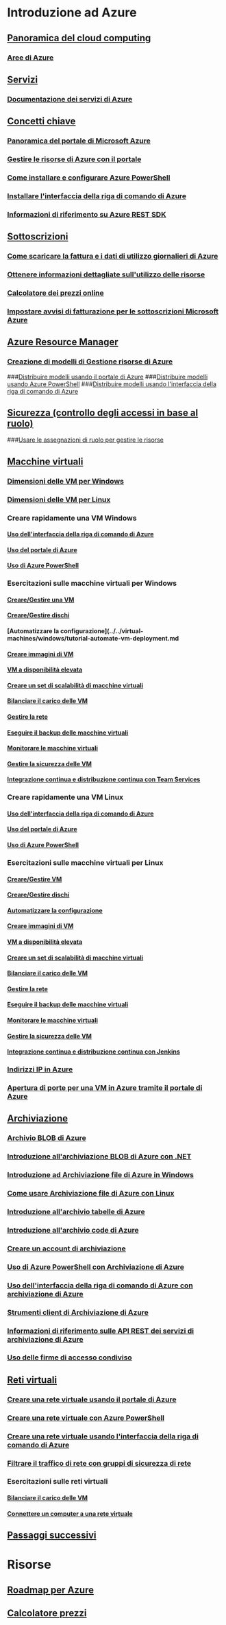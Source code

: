 # Introduzione ad Azure
## [Panoramica del cloud computing](azure-operations-guide.md#cloud-computing-overview)
### [Aree di Azure](https://azure.microsoft.com/regions/)
## [Servizi](azure-operations-guide.md#azure-services)
### [Documentazione dei servizi di Azure](https://docs.microsoft.com/azure)
## [Concetti chiave](azure-operations-guide.md#azure-key-concepts)
### [Panoramica del portale di Microsoft Azure](https://azure.microsoft.com/documentation/articles/azure-portal-overview/) 
### [Gestire le risorse di Azure con il portale](https://docs.microsoft.com/azure/azure-portal/resource-group-portal)
### [Come installare e configurare Azure PowerShell](/powershell/azure/install-azurerm-ps)
### [Installare l'interfaccia della riga di comando di Azure](/cli/azure/install-azure-cli.md?toc=%2fazure%2fguides%2foperations%2ftoc.json)
### [Informazioni di riferimento su Azure REST SDK](https://docs.microsoft.com/rest/api/index)

## [Sottoscrizioni](azure-operations-guide.md#azure-subscriptions)
### [Come scaricare la fattura e i dati di utilizzo giornalieri di Azure](../../billing/billing-download-azure-invoice-daily-usage-date.md?toc=%2fazure%2fguides%2foperations%2ftoc.json)
### [Ottenere informazioni dettagliate sull'utilizzo delle risorse](../../billing/billing-usage-rate-card-overview.md?toc=%2fazure%2fguides%2foperations%2ftoc.json)
### [Calcolatore dei prezzi online](http://azure.microsoft.com/pricing/calculator)
### [Impostare avvisi di fatturazione per le sottoscrizioni Microsoft Azure](../../billing/billing-set-up-alerts.md?toc=%2fazure%2fguides%2foperations%2ftoc.json)

## [Azure Resource Manager](azure-operations-guide.md#azure-resource-manager)

### [Creazione di modelli di Gestione risorse di Azure](../../resource-group-authoring-templates.md?toc=%2fazure%2fguides%2foperations%2ftoc.json)
###[Distribuire modelli usando il portale di Azure](../../azure-resource-manager/resource-group-template-deploy-portal.md?toc=%2fazure%2fguides%2foperations%2ftoc.json)
###[Distribuire modelli usando Azure PowerShell](../../azure-resource-manager/resource-group-template-deploy.md?toc=%2fazure%2fguides%2foperations%2ftoc.json)
###[Distribuire modelli usando l'interfaccia della riga di comando di Azure](../../azure-resource-manager/resource-group-template-deploy-cli.md?toc=%2fazure%2fguides%2foperations%2ftoc.json)

## [Sicurezza (controllo degli accessi in base al ruolo)](azure-operations-guide.md#security-of-azure-resource)
###[Usare le assegnazioni di ruolo per gestire le risorse](../../active-directory/role-based-access-control-configure.md?toc=%2fazure%2fguides%2foperations%2ftoc.json)

## [Macchine virtuali](azure-operations-guide.md#azure-virtual-machines)
### [Dimensioni delle VM per Windows](../../virtual-machines/windows/sizes.md?toc=%2fazure%2fguides%2foperations%2ftoc.json) 
### [Dimensioni delle VM per Linux](../../virtual-machines/linux/sizes.md?toc=%2fazure%2fguides%2foperations%2ftoc.json)


### Creare rapidamente una VM Windows
#### [Uso dell'interfaccia della riga di comando di Azure](../../virtual-machines/windows/quick-create-cli.md?toc=%2fazure%2fguides%2foperations%2ftoc.json)
#### [Uso del portale di Azure](../../virtual-machines/windows/quick-create-portal.md?toc=%2fazure%2fguides%2foperations%2ftoc.json)
#### [Uso di Azure PowerShell](../../virtual-machines/windows/quick-create-powershell.md?toc=%2fazure%2fguides%2foperations%2ftoc.json)
### Esercitazioni sulle macchine virtuali per Windows
#### [Creare/Gestire una VM](../../virtual-machines/windows/tutorial-manage-vm.md?toc=%2fazure%2fguides%2foperations%2ftoc.json)
#### [Creare/Gestire dischi](../../virtual-machines/windows/tutorial-manage-data-disk.md?toc=%2fazure%2fguides%2foperations%2ftoc.json)
#### [Automatizzare la configurazione](../../virtual-machines/windows/tutorial-automate-vm-deployment.md
#### [Creare immagini di VM](../../virtual-machines/windows/tutorial-custom-images.md?toc=%2fazure%2fguides%2foperations%2ftoc.json)
#### [VM a disponibilità elevata](../../virtual-machines/windows/tutorial-availability-sets.md?toc=%2fazure%2fguides%2foperations%2ftoc.json)
#### [Creare un set di scalabilità di macchine virtuali](../../virtual-machines/windows/tutorial-create-vmss.md?toc=%2fazure%2fguides%2foperations%2ftoc.json)
#### [Bilanciare il carico delle VM](../../virtual-machines/windows/tutorial-load-balancer.md?toc=%2fazure%2fguides%2foperations%2ftoc.json)
#### [Gestire la rete](../../virtual-machines/windows/tutorial-virtual-network.md?toc=%2fazure%2fguides%2foperations%2ftoc.json)
#### [Eseguire il backup delle macchine virtuali](../../virtual-machines/windows/tutorial-backup-vms.md?toc=%2fazure%2fguides%2foperations%2ftoc.json)
#### [Monitorare le macchine virtuali](../../virtual-machines/windows/tutorial-monitoring.md?toc=%2fazure%2fguides%2foperations%2ftoc.json)
#### [Gestire la sicurezza delle VM](../../virtual-machines/windows/tutorial-azure-security.md?toc=%2fazure%2fguides%2foperations%2ftoc.json)
#### [Integrazione continua e distribuzione continua con Team Services](../../virtual-machines/windows/tutorial-vsts-iis-cicd.md?toc=%2fazure%2fguides%2foperations%2ftoc.json)

### Creare rapidamente una VM Linux
#### [Uso dell'interfaccia della riga di comando di Azure](../../virtual-machines/linux/quick-create-cli.md?toc=%2fazure%2fguides%2foperations%2ftoc.json)
#### [Uso del portale di Azure](../../virtual-machines/linux/quick-create-portal.md?toc=%2fazure%2fguides%2foperations%2ftoc.json)
#### [Uso di Azure PowerShell](../../virtual-machines/linux/quick-create-powershell.md?toc=%2fazure%2fguides%2foperations%2ftoc.json)
### Esercitazioni sulle macchine virtuali per Linux
#### [Creare/Gestire VM](../../virtual-machines/linux/tutorial-manage-vm.md?toc=%2fazure%2fguides%2foperations%2ftoc.json)
#### [Creare/Gestire dischi](../../virtual-machines/linux/tutorial-manage-disks.md?toc=%2fazure%2fguides%2foperations%2ftoc.json)
#### [Automatizzare la configurazione](../../virtual-machines/linux/tutorial-automate-vm-deployment.md?toc=%2fazure%2fguides%2foperations%2ftoc.json)
#### [Creare immagini di VM](../../virtual-machines/linux/tutorial-custom-images.md?toc=%2fazure%2fguides%2foperations%2ftoc.json)
#### [VM a disponibilità elevata](../../virtual-machines/linux/tutorial-availability-sets.md?toc=%2fazure%2fguides%2foperations%2ftoc.json)
#### [Creare un set di scalabilità di macchine virtuali](../../virtual-machines/linux/tutorial-create-vmss.md?toc=%2fazure%2fguides%2foperations%2ftoc.json)
#### [Bilanciare il carico delle VM](../../virtual-machines/linux/tutorial-load-balancer.md?toc=%2fazure%2fguides%2foperations%2ftoc.json)
#### [Gestire la rete](../../virtual-machines/linux/tutorial-virtual-network.md?toc=%2fazure%2fguides%2foperations%2ftoc.json)
#### [Eseguire il backup delle macchine virtuali](../../virtual-machines/linux/tutorial-backup-vms.md?toc=%2fazure%2fguides%2foperations%2ftoc.json)
#### [Monitorare le macchine virtuali](../../virtual-machines/linux/tutorial-monitoring.md?toc=%2fazure%2fguides%2foperations%2ftoc.json)
#### [Gestire la sicurezza delle VM](../../virtual-machines/linux/tutorial-azure-security.md?toc=%2fazure%2fguides%2foperations%2ftoc.json)
#### [Integrazione continua e distribuzione continua con Jenkins](../../virtual-machines/linux/tutorial-jenkins-github-docker-cicd.md?toc=%2fazure%2fguides%2foperations%2ftoc.json)

### [Indirizzi IP in Azure](../../virtual-network/virtual-network-ip-addresses-overview-arm.md?toc=%2fazure%2fguides%2foperations%2ftoc.json)
### [Apertura di porte per una VM in Azure tramite il portale di Azure](../../virtual-machines/windows/nsg-quickstart-portal.md?toc=%2fazure%2fguides%2foperations%2ftoc.json)

## [Archiviazione](azure-operations-guide.md#azure-storage)

### [Archivio BLOB di Azure](../../storage/blobs/storage-blob-storage-tiers.md?toc=%2fazure%2fguides%2foperations%2ftoc.json)
### [Introduzione all'archiviazione BLOB di Azure con .NET](../../storage/blobs/storage-dotnet-how-to-use-blobs.md?toc=%2fazure%2fguides%2foperations%2ftoc.json)
### [Introduzione ad Archiviazione file di Azure in Windows](../../storage/files/storage-how-to-use-files-windows.md?toc=%2fazure%2fguides%2foperations%2ftoc.json) 
### [Come usare Archiviazione file di Azure con Linux](../../storage/files/storage-how-to-use-files-linux.md?toc=%2fazure%2fguides%2foperations%2ftoc.json)
### [Introduzione all'archivio tabelle di Azure](../../cosmos-db/table-storage-how-to-use-dotnet.md?toc=%2fazure%2fguides%2foperations%2ftoc.json)
### [Introduzione all'archivio code di Azure](../../storage/queues/storage-dotnet-how-to-use-queues.md?toc=%2fazure%2fguides%2foperations%2ftoc.json)
### [Creare un account di archiviazione](../../storage/common/storage-create-storage-account.md#create-a-storage-account)
### [Uso di Azure PowerShell con Archiviazione di Azure](../../storage/common/storage-powershell-guide-full.md?toc=%2fazure%2fguides%2foperations%2ftoc.json)
### [Uso dell'interfaccia della riga di comando di Azure con archiviazione di Azure](../../storage/common/storage-azure-cli.md?toc=%2fazure%2fguides%2foperations%2ftoc.json)
### [Strumenti client di Archiviazione di Azure](../../storage/common/storage-explorers.md?toc=%2fazure%2fguides%2foperations%2ftoc.json)
### [Informazioni di riferimento sulle API REST dei servizi di archiviazione di Azure](/rest/api/storageservices/Azure-Storage-Services-REST-API-Reference)
### [Uso delle firme di accesso condiviso](../../storage/common/storage-dotnet-shared-access-signature-part-1.md?toc=%2fazure%2fguides%2foperations%2ftoc.json)



## [Reti virtuali](azure-operations-guide.md#azure-virtual-network)
### [Creare una rete virtuale usando il portale di Azure](../../virtual-network/quick-create-portal.md?toc=%2fazure%2fguides%2foperations%2ftoc.json)
### [Creare una rete virtuale con Azure PowerShell](../../virtual-network/quick-create-powershell.md?toc=%2fazure%2fguides%2foperations%2ftoc.json)
### [Creare una rete virtuale usando l'interfaccia della riga di comando di Azure](../../virtual-network/quick-create-cli.md#create-a-virtual-network?toc=%2fazure%2fguides%2foperations%2ftoc.json)
### [Filtrare il traffico di rete con gruppi di sicurezza di rete](../../virtual-network/virtual-networks-nsg.md?toc=%2fazure%2fguides%2foperations%2ftoc.json)
### Esercitazioni sulle reti virtuali
#### [Bilanciare il carico delle VM](../../virtual-machines/linux/tutorial-load-balance-nodejs.md?toc=%2fazure%2fguides%2foperations%2ftoc.json)
#### [Connettere un computer a una rete virtuale](../../vpn-gateway/vpn-gateway-howto-point-to-site-resource-manager-portal.md?toc=%2fazure%2fguides%2foperations%2ftoc.json)

## [Passaggi successivi](azure-operations-guide.md#next-steps)
# Risorse
## [Roadmap per Azure](https://azure.microsoft.com/roadmap/)
## [Calcolatore prezzi](https://azure.microsoft.com/pricing/calculator/)
